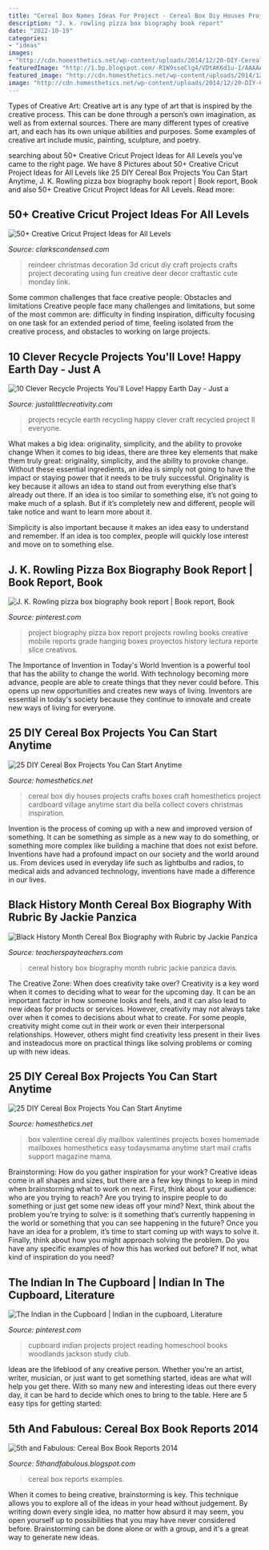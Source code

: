 ```yaml
---
title: "Cereal Box Names Ideas For Project - Cereal Box Diy Houses Projects Crafts Boxes Craft Homesthetics Project Cardboard Village Anytime Start Dia Bella Collect Covers Christmas Inspiration"
description: "J. k. rowling pizza box biography book report"
date: "2022-10-19"
categories:
- "ideas"
images:
- "http://cdn.homesthetics.net/wp-content/uploads/2014/12/20-DIY-Cereal-Box-Crafts-Projects-hometshtics-5.jpg"
featuredImage: "http://1.bp.blogspot.com/-R1W9ssoClg4/VDtAK6d1u-I/AAAAAAAACRU/xPl8fZUYIwo/s1600/DSC06925.JPG"
featured_image: "http://cdn.homesthetics.net/wp-content/uploads/2014/12/20-DIY-Cereal-Box-Crafts-Projects-hometshtics-5.jpg"
image: "http://cdn.homesthetics.net/wp-content/uploads/2014/12/20-DIY-Cereal-Box-Crafts-Projects-hometshtics-5.jpg"
---
```



Types of Creative Art:
Creative art is any type of art that is inspired by the creative process. This can be done through a person’s own imagination, as well as from external sources. There are many different types of creative art, and each has its own unique abilities and purposes. Some examples of creative art include music, painting, sculpture, and poetry.

	

		
searching about 50+ Creative Cricut Project Ideas for All Levels you've came to the right page. We have 8 Pictures about 50+ Creative Cricut Project Ideas for All Levels like 25 DIY Cereal Box Projects You Can Start Anytime, J. K. Rowling pizza box biography book report | Book report, Book and also 50+ Creative Cricut Project Ideas for All Levels. Read more:
		
    
## 50+ Creative Cricut Project Ideas For All Levels

<img loading=lazy src="https://www.clarkscondensed.com/wp-content/uploads/2017/01/3D-Reindeer-Decoration-1-667x1000.jpg" onerror="this.onerror=null;this.src='https://tse2.mm.bing.net/th?id=OIP.GEj8YXgqKsWf4_Pue_GquAHaLG&amp;pid=15.1';" alt="50+ Creative Cricut Project Ideas for All Levels">

_Source: clarkscondensed.com_

>reindeer christmas decoration 3d cricut diy craft projects crafts project decorating using fun creative deer decor craftastic cute monday link. 

	

Some common challenges that face creative people: Obstacles and limitations
Creative people face many challenges and limitations, but some of the most common are: difficulty in finding inspiration, difficulty focusing on one task for an extended period of time, feeling isolated from the creative process, and obstacles to working on large projects.

    
## 10 Clever Recycle Projects You&#039;ll Love! Happy Earth Day - Just A

<img loading=lazy src="https://www.justalittlecreativity.com/wp-content/uploads/2016/04/10CleverRecycleProjects.jpg" onerror="this.onerror=null;this.src='https://tse1.mm.bing.net/th?id=OIP.TpkrzAtQHZActNSV5hA4fgHaLG&amp;pid=15.1';" alt="10 Clever Recycle Projects You&#039;ll Love! Happy Earth Day - Just a">

_Source: justalittlecreativity.com_

>projects recycle earth recycling happy clever craft recycled project ll everyone. 

	

What makes a big idea: originality, simplicity, and the ability to provoke change
When it comes to big ideas, there are three key elements that make them truly great: originality, simplicity, and the ability to provoke change. Without these essential ingredients, an idea is simply not going to have the impact or staying power that it needs to be truly successful.
 Originality is key because it allows an idea to stand out from everything else that’s already out there. If an idea is too similar to something else, it’s not going to make much of a splash. But if it’s completely new and different, people will take notice and want to learn more about it.

Simplicity is also important because it makes an idea easy to understand and remember. If an idea is too complex, people will quickly lose interest and move on to something else.

    
## J. K. Rowling Pizza Box Biography Book Report | Book Report, Book

<img loading=lazy src="https://i.pinimg.com/736x/11/b2/7a/11b27ae8bcae8bb8ef999f1bf1f8f9dd--biography-project-biography-books.jpg" onerror="this.onerror=null;this.src='https://tse4.mm.bing.net/th?id=OIP.aJlHKE3JhyxBCz_kpNnblgHaJ4&amp;pid=15.1';" alt="J. K. Rowling pizza box biography book report | Book report, Book">

_Source: pinterest.com_

>project biography pizza box report projects rowling books creative mobile reports grade hanging boxes proyectos history lectura reporte slice creativos. 

	

The Importance of Invention in Today's World
Invention is a powerful tool that has the ability to change the world. With technology becoming more advance, people are able to create things that they never could before. This opens up new opportunities and creates new ways of living. Inventors are essential in today's society because they continue to innovate and create new ways of living for everyone.

    
## 25 DIY Cereal Box Projects You Can Start Anytime

<img loading=lazy src="http://cdn.homesthetics.net/wp-content/uploads/2014/12/20-DIY-Cereal-Box-Crafts-Projects-hometshtics-5.jpg" onerror="this.onerror=null;this.src='https://tse3.mm.bing.net/th?id=OIP.soywhL8aEhUQcAukcl6bcwHaLQ&amp;pid=15.1';" alt="25 DIY Cereal Box Projects You Can Start Anytime">

_Source: homesthetics.net_

>cereal box diy houses projects crafts boxes craft homesthetics project cardboard village anytime start dia bella collect covers christmas inspiration. 

	

Invention is the process of coming up with a new and improved version of something. It can be something as simple as a new way to do something, or something more complex like building a machine that does not exist before. Inventions have had a profound impact on our society and the world around us. From devices used in everyday life such as lightbulbs and radios, to medical aids and advanced technology, inventions have made a difference in our lives.

    
## Black History Month Cereal Box Biography With Rubric By Jackie Panzica

<img loading=lazy src="https://ecdn.teacherspayteachers.com/thumbitem/Black-History-Month-Cereal-Box-Biography-with-Rubric-1500875401/original-526519-3.jpg" onerror="this.onerror=null;this.src='https://tse3.mm.bing.net/th?id=OIP.A3BaPWcf5DaZqyO5cOpNOAAAAA&amp;pid=15.1';" alt="Black History Month Cereal Box Biography with Rubric by Jackie Panzica">

_Source: teacherspayteachers.com_

>cereal history box biography month rubric jackie panzica davis. 

	

The Creative Zone: When does creativity take over?
Creativity is a key word when it comes to deciding what to wear for the upcoming day. It can be an important factor in how someone looks and feels, and it can also lead to new ideas for products or services. However, creativity may not always take over when it comes to decisions about what to create. For some people, creativity might come out in their work or even their interpersonal relationships. However, others might find creativity less present in their lives and insteadocus more on practical things like solving problems or coming up with new ideas.

    
## 25 DIY Cereal Box Projects You Can Start Anytime

<img loading=lazy src="http://cdn.homesthetics.net/wp-content/uploads/2014/12/Desktop20.jpg" onerror="this.onerror=null;this.src='https://tse1.mm.bing.net/th?id=OIP.a13flrhKTdKIZqL-uYsdWQHaEo&amp;pid=15.1';" alt="25 DIY Cereal Box Projects You Can Start Anytime">

_Source: homesthetics.net_

>box valentine cereal diy mailbox valentines projects boxes homemade mailboxes homesthetics easy todaysmama anytime start mail crafts support magazine mama. 

	

Brainstorming: How do you gather inspiration for your work?
Creative ideas come in all shapes and sizes, but there are a few key things to keep in mind when brainstorming what to work on next. First, think about your audience: who are you trying to reach? Are you trying to inspire people to do something or just get some new ideas off your mind? Next, think about the problem you’re trying to solve: is it something that’s currently happening in the world or something that you can see happening in the future? Once you have an idea for a problem, it’s time to start coming up with ways to solve it. Finally, think about how you might approach solving the problem. Do you have any specific examples of how this has worked out before? If not, what kind of inspiration do you need?

    
## The Indian In The Cupboard | Indian In The Cupboard, Literature

<img loading=lazy src="https://i.pinimg.com/originals/5b/b9/89/5bb989b0b438595140f8bb830ee9ea59.jpg" onerror="this.onerror=null;this.src='https://tse1.mm.bing.net/th?id=OIP.d9uSSRX1VXzSuSFNFi3yyQAAAA&amp;pid=15.1';" alt="The Indian in the Cupboard | Indian in the cupboard, Literature">

_Source: pinterest.com_

>cupboard indian projects project reading homeschool books woodlands jackson study club. 

	

Ideas are the lifeblood of any creative person. Whether you're an artist, writer, musician, or just want to get something started, ideas are what will help you get there. With so many new and interesting ideas out there every day, it can be hard to decide which ones to bring to the table. Here are 5 easy tips for getting started: 

    
## 5th And Fabulous: Cereal Box Book Reports 2014

<img loading=lazy src="http://1.bp.blogspot.com/-R1W9ssoClg4/VDtAK6d1u-I/AAAAAAAACRU/xPl8fZUYIwo/s1600/DSC06925.JPG" onerror="this.onerror=null;this.src='https://tse3.mm.bing.net/th?id=OIP.il9EYX6358YNNQQF1hLyNAHaFj&amp;pid=15.1';" alt="5th and Fabulous: Cereal Box Book Reports 2014">

_Source: 5thandfabulous.blogspot.com_

>cereal box reports examples. 

	

When it comes to being creative, brainstorming is key. This technique allows you to explore all of the ideas in your head without judgement. By writing down every single idea, no matter how absurd it may seem, you open yourself up to possibilities that you may have never considered before. Brainstorming can be done alone or with a group, and it's a great way to generate new ideas.

